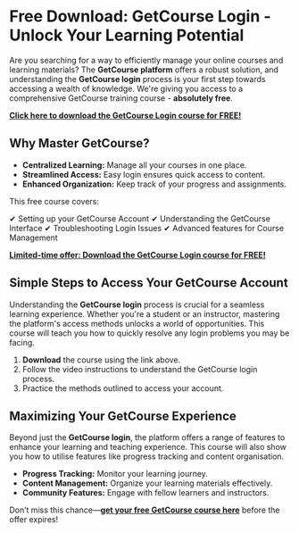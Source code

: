 # Free Download: GetCourse Login - Unlock Your Learning Potential

Are you searching for a way to efficiently manage your online courses and learning materials? The **GetCourse platform** offers a robust solution, and understanding the **GetCourse login** process is your first step towards accessing a wealth of knowledge. We're giving you access to a comprehensive GetCourse training course - **absolutely free**.

[**Click here to download the GetCourse Login course for FREE!**](https://udemywork.com/getcourse-login)

## Why Master GetCourse?

*   **Centralized Learning:** Manage all your courses in one place.
*   **Streamlined Access:** Easy login ensures quick access to content.
*   **Enhanced Organization:** Keep track of your progress and assignments.

This free course covers:

✔ Setting up your GetCourse Account
✔ Understanding the GetCourse Interface
✔ Troubleshooting Login Issues
✔ Advanced features for Course Management

[**Limited-time offer: Download the GetCourse Login course for FREE!**](https://udemywork.com/getcourse-login)

## Simple Steps to Access Your GetCourse Account

Understanding the **GetCourse login** process is crucial for a seamless learning experience. Whether you're a student or an instructor, mastering the platform's access methods unlocks a world of opportunities. This course will teach you how to quickly resolve any login problems you may be facing.

1.  **Download** the course using the link above.
2.  Follow the video instructions to understand the GetCourse login process.
3.  Practice the methods outlined to access your account.

## Maximizing Your GetCourse Experience

Beyond just the **GetCourse login**, the platform offers a range of features to enhance your learning and teaching experience. This course will also show you how to utilise features like progress tracking and content organisation.

*   **Progress Tracking:** Monitor your learning journey.
*   **Content Management:** Organize your learning materials effectively.
*   **Community Features:** Engage with fellow learners and instructors.

Don’t miss this chance—**[get your free GetCourse course here](https://udemywork.com/getcourse-login)** before the offer expires!
